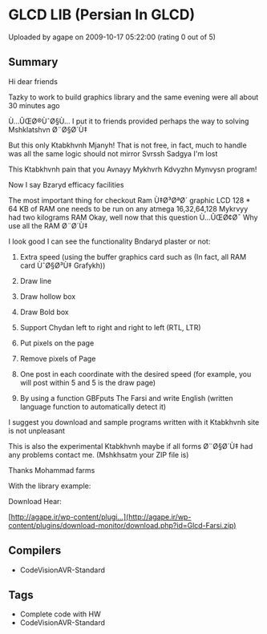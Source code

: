 # GLCD LIB (Persian In GLCD)

Uploaded by agape on 2009-10-17 05:22:00 (rating 0 out of 5)

## Summary

Hi dear friends  

Tazky to work to build graphics library and the same evening were all about 30 minutes ago  

Ù…ÛŒØ®ÙˆØ§Ù… I put it to friends provided perhaps the way to solving Mshklatshvn Ø¨Ø§Ø´Ù‡  

But this only Ktabkhvnh Mjanyh! That is not free, in fact, much to handle was all the same logic should not mirror Svrssh Sadgya I'm lost  

This Ktabkhvnh pain that you Avnayy Mykhvrh Kdvyzhn Mynvysn program!  

Now I say Bzaryd efficacy facilities  

 The most important thing for checkout Ram Ù‡Ø³ØªØ´ graphic LCD 128 * 64 KB of RAM one needs to be run on any atmega 16,32,64,128 Mykrvyy had two kilograms RAM Okay, well now that this question Ù…ÛŒØ¢Ø¯ Why use all the RAM Ø¨Ø´Ù‡  

I look good I can see the functionality Bndaryd plaster or not:  

1. Extra speed (using the buffer graphics card such as (In fact, all RAM card ÙˆØ§Ø³Ù‡ Grafykh))  

2. Draw line  

3. Draw hollow box  

4. Draw Bold box  

5. Support Chydan left to right and right to left (RTL, LTR)  

6. Put pixels on the page  

7. Remove pixels of Page  

8. One post in each coordinate with the desired speed (for example, you will post within 5 and 5 is the draw page)  

9. By using a function GBFputs The Farsi and write English (written language function to automatically detect it)  

I suggest you download and sample programs written with it Ktabkhvnh site is not unpleasant  

This is also the experimental Ktabkhvnh maybe if all forms Ø¨Ø§Ø´Ù‡ had any problems contact me. (Mshkhsatm your ZIP file is)  

Thanks Mohammad farms


With the library example: 


Download Hear:  

[http://agape.ir/wp-content/plugi...](http://agape.ir/wp-content/plugins/download-monitor/download.php?id=Glcd-Farsi.zip)

## Compilers

- CodeVisionAVR-Standard

## Tags

- Complete code with HW
- CodeVisionAVR-Standard
